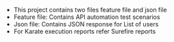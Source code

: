 - This project contains two files feature file and json file
- Feature file: Contains API automation test scenarios
- Json file: Contains JSON response for List of users
- For Karate execution reports refer Surefire reports
